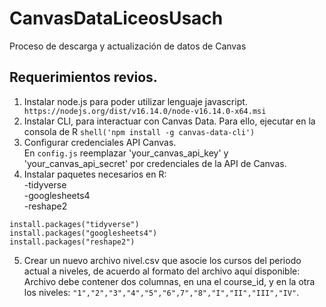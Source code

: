 # CanvasDataLiceosUsach
Proceso de descarga y actualización de datos de Canvas


## Requerimientos revios.

1. Instalar node.js para poder utilizar lenguaje javascript.   ``` https://nodejs.org/dist/v16.14.0/node-v16.14.0-x64.msi```
2. Instalar CLI, para interactuar con Canvas Data. 
  Para ello, ejecutar en la consola de R ```shell('npm install -g canvas-data-cli')```
3. Configurar credenciales API Canvas.  
  En ```config.js``` reemplazar 'your_canvas_api_key' y 'your_canvas_api_secret' por credenciales de la API de Canvas.
4. Instalar paquetes necesarios en R:  
-tidyverse  
-googlesheets4  
-reshape2

```{r}
install.packages("tidyverse")
install.packages("googlesheets4")
install.packages("reshape2")
```
5. Crear un nuevo archivo nivel.csv que asocie los cursos del periodo actual a niveles, de acuerdo al formato del archivo aquí disponible:  
  Archivo debe contener dos columnas, en una el course_id, y en la otra los niveles: ```"1","2","3","4","5","6",7","8","I","II","III","IV"```.
